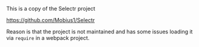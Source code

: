 This is a copy of the Selectr project

https://github.com/Mobius1/Selectr

Reason is that the project is not maintained and has some issues
loading it via `require` in a webpack project.
